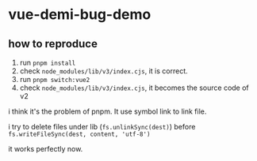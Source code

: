 # vue-demi-bug-demo

## how to reproduce

1. run `pnpm install`
2. check `node_modules/lib/v3/index.cjs`, it is correct.
3. run `pnpm switch:vue2`
4. check `node_modules/lib/v3/index.cjs`, it becomes the source code of v2

i think it's the problem of pnpm. It use symbol link to link file.

i try to delete files under lib (`fs.unlinkSync(dest)`) before `fs.writeFileSync(dest, content, 'utf-8')`

it works perfectly now.
